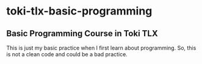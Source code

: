 # toki-tlx-basic-programming

## Basic Programming Course in Toki TLX

This is just my basic practice when I first learn about programming. So, this is not a clean code and could be a bad practice.
